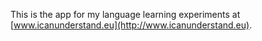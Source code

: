 This is the app for my language learning experiments at [www.icanunderstand.eu](http://www.icanunderstand.eu).
